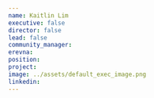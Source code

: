 ```yaml
---
name: Kaitlin Lim
executive: false
director: false
lead: false
community_manager: 
erevna:    
position:  
project:  
image: ../assets/default_exec_image.png
linkedin: 
---
```

